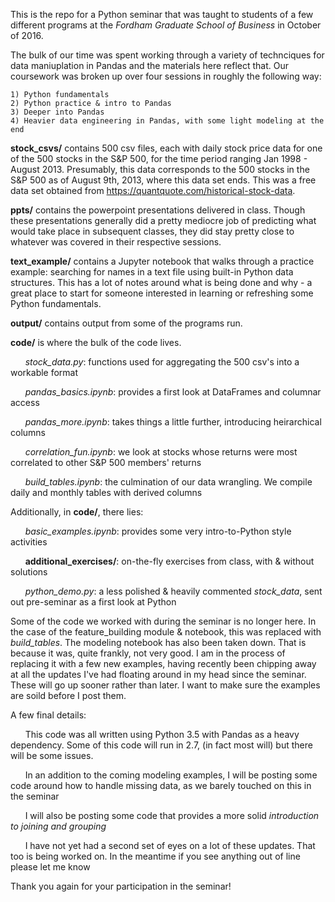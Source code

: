 This is the repo for a Python seminar that was taught to students of a few different programs at the *Fordham Graduate School of Business* in October of 2016. 

The bulk of our time was spent working through a variety of technciques for data maniuplation in Pandas and the materials here reflect that. Our coursework was broken up over four sessions in roughly the following way:

	1) Python fundamentals
	2) Python practice & intro to Pandas
	3) Deeper into Pandas
	4) Heavier data engineering in Pandas, with some light modeling at the end

**stock_csvs/** contains 500 csv files, each with daily stock price data for one of the 500 stocks in the S&P 500, for the time period ranging Jan 1998 - August 2013. Presumably, this data corresponds to the 500 stocks in the S&P 500 as of August 9th, 2013, where this data set ends. This was a free data set obtained from https://quantquote.com/historical-stock-data.

**ppts/** contains the powerpoint presentations delivered in class. Though these presentations generally did a pretty mediocre job of predicting what would take place in subsequent classes, they did stay pretty close to whatever was covered in their respective sessions.

**text_example/** contains a Jupyter notebook that walks through a practice example: searching for names in a text file using built-in Python data structures. This has a lot of notes around what is being done and why - a great place to start for someone interested in learning or refreshing some Python fundamentals. 

**output/** contains output from some of the programs run. 

**code/** is where the bulk of the code lives. 
	
&nbsp;&nbsp;&nbsp;&nbsp;&nbsp;&nbsp;*stock_data.py*: functions used for aggregating the 500 csv's into a workable format
	
&nbsp;&nbsp;&nbsp;&nbsp;&nbsp;&nbsp;*pandas_basics.ipynb*: provides a first look at DataFrames and columnar access
	
&nbsp;&nbsp;&nbsp;&nbsp;&nbsp;&nbsp;*pandas_more.ipynb*: takes things a little further, introducing heirarchical columns
	
&nbsp;&nbsp;&nbsp;&nbsp;&nbsp;&nbsp;*correlation_fun.ipynb*: we look at stocks whose returns were most correlated to other S&P 500 members' returns
	
&nbsp;&nbsp;&nbsp;&nbsp;&nbsp;&nbsp;*build_tables.ipynb*: the culmination of our data wrangling. We compile daily and monthly tables with derived columns

Additionally, in **code/**, there lies:
	
&nbsp;&nbsp;&nbsp;&nbsp;&nbsp;&nbsp;*basic_examples.ipynb*: provides some very intro-to-Python style activities
	
&nbsp;&nbsp;&nbsp;&nbsp;&nbsp;&nbsp;**additional_exercises/**: on-the-fly exercises from class, with & without solutions
	
&nbsp;&nbsp;&nbsp;&nbsp;&nbsp;&nbsp;*python_demo.py*: a less polished & heavily commented *stock_data*, sent out pre-seminar as a first look at Python

Some of the code we worked with during the seminar is no longer here. In the case of the feature_building module & notebook, this was replaced with *build_tables*. The modeling notebook has also been taken down. That is because it was, quite frankly, not very good. I am in the process of replacing it with a few new examples, having recently been chipping away at all the updates I've had floating around in my head since the seminar. These will go up sooner rather than later. I want to make sure the examples are soild before I post them. 

A few final details:

&nbsp;&nbsp;&nbsp;&nbsp;&nbsp;&nbsp;This code was all written using Python 3.5 with Pandas as a heavy dependency. Some of this code will run in 2.7, (in fact most will) but there will be some issues.

&nbsp;&nbsp;&nbsp;&nbsp;&nbsp;&nbsp;In an addition to the coming modeling examples, I will be posting some code around how to handle missing data, as we barely touched on this in the seminar

&nbsp;&nbsp;&nbsp;&nbsp;&nbsp;&nbsp;I will also be posting some code that provides a more solid *introduction to joining and grouping*

&nbsp;&nbsp;&nbsp;&nbsp;&nbsp;&nbsp;I have not yet had a second set of eyes on a lot of these updates. That too is being worked on. In the meantime if you see anything out of line please let me know 

Thank you again for your participation in the seminar! 





